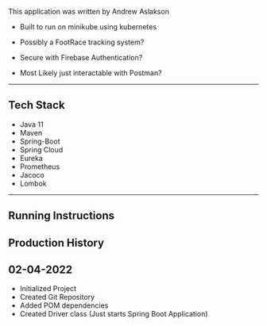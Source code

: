 This application was written by Andrew Aslakson
- Built to run on minikube using kubernetes

- Possibly a FootRace tracking system?

- Secure with Firebase Authentication?

- Most Likely just interactable with Postman?

------------------------
Tech Stack
------------------------
- Java 11
- Maven
- Spring-Boot
- Spring Cloud
- Eureka
- Prometheus
- Jacoco
- Lombok

-------------------------
Running Instructions
-------------------------


Production History
-------------------------
02-04-2022
-------------------------
- Initialized Project
- Created Git Repository
- Added POM dependencies
- Created Driver class (Just starts Spring Boot Application)

